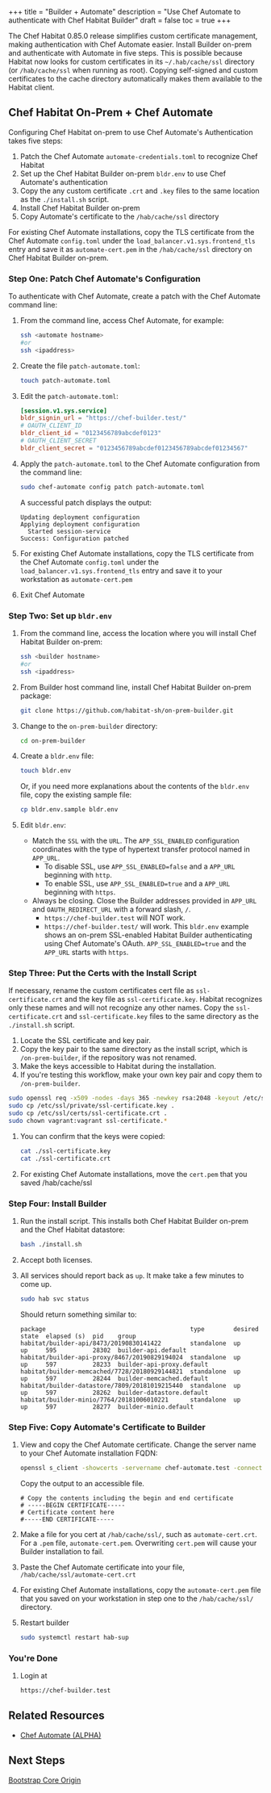 +++
title = "Builder + Automate"
description = "Use Chef Automate to authenticate with Chef Habitat Builder"
draft = false
toc = true
+++

The Chef Habitat 0.85.0 release simplifies custom certificate management, making authentication with Chef Automate easier. Install Builder on-prem and authenticate with Automate in five steps. This is possible because Habitat now looks for custom certificates in its `~/.hab/cache/ssl` directory (or `/hab/cache/ssl` when running as root). Copying self-signed and custom certificates to the cache directory automatically makes them available to the Habitat client.

## Chef Habitat On-Prem + Chef Automate

Configuring Chef Habitat on-prem to use Chef Automate's Authentication takes five steps:

1. Patch the Chef Automate `automate-credentials.toml` to recognize Chef Habitat
1. Set up the Chef Habitat Builder on-prem `bldr.env` to use Chef Automate's authentication
1. Copy the any custom certificate `.crt` and `.key` files to the same location as the `./install.sh` script.
1. Install Chef Habitat Builder on-prem
1. Copy Automate's certificate to the `/hab/cache/ssl` directory

For existing Chef Automate installations, copy the TLS certificate from the Chef Automate `config.toml` under the `load_balancer.v1.sys.frontend_tls` entry and save it as `automate-cert.pem` in the `/hab/cache/ssl` directory on Chef Habitat Builder on-prem.

### Step One: Patch Chef Automate's Configuration

To authenticate with Chef Automate, create a patch with the Chef Automate command line:

1. From the command line, access Chef Automate, for example:

    ```bash
    ssh <automate hostname>
    #or
    ssh <ipaddress>
    ```

1. Create the file `patch-automate.toml`:

    ```bash
    touch patch-automate.toml
    ```

1. Edit the `patch-automate.toml`:

    ```toml
    [session.v1.sys.service]
    bldr_signin_url = "https://chef-builder.test/"
    # OAUTH_CLIENT_ID
    bldr_client_id = "0123456789abcdef0123"
    # OAUTH_CLIENT_SECRET
    bldr_client_secret = "0123456789abcdef0123456789abcdef01234567"
    ```

1. Apply the `patch-automate.toml` to the Chef Automate configuration from the command line:

    ```bash
    sudo chef-automate config patch patch-automate.toml
    ```

    A successful patch displays the output:

    ```output
    Updating deployment configuration
    Applying deployment configuration
      Started session-service
    Success: Configuration patched
    ```

1. For existing Chef Automate installations, copy the TLS certificate from the Chef Automate `config.toml` under the `load_balancer.v1.sys.frontend_tls` entry and save it to your workstation as `automate-cert.pem`

1. Exit Chef Automate

### Step Two: Set up `bldr.env`

1. From the command line, access the location where you will install Chef Habitat Builder on-prem:

    ```bash
    ssh <builder hostname>
    #or
    ssh <ipaddress>
    ```

1. From Builder host command line, install Chef Habitat Builder on-prem package:

    ```bash
    git clone https://github.com/habitat-sh/on-prem-builder.git
    ```

1. Change to the `on-prem-builder` directory:

    ```bash
    cd on-prem-builder
    ```

1. Create a `bldr.env` file:

    ```bash
    touch bldr.env
    ```

    Or, if you need more explanations about the contents of the `bldr.env` file, copy the existing sample file:

    ```bash
    cp bldr.env.sample bldr.env
    ```

1. Edit `bldr.env`:
      * Match the `SSL` with the `URL`. The `APP_SSL_ENABLED` configuration coordinates  with the type of hypertext transfer protocol named in `APP_URL`.
        * To disable SSL, use `APP_SSL_ENABLED=false` and a `APP_URL` beginning with `http`.
        * To enable SSL, use `APP_SSL_ENABLED=true` and a `APP_URL` beginning with `https`.
      * Always be closing. Close the Builder addresses provided in `APP_URL` and `OAUTH_REDIRECT_URL` with a forward slash, `/`.
        * `https://chef-builder.test` will NOT work.
        * `https://chef-builder.test/` will work.
  This `bldr.env` example shows an on-prem SSL-enabled Habitat Builder authenticating using Chef Automate's OAuth.
  `APP_SSL_ENABLED=true` and the `APP_URL` starts with `https`.

### Step Three: Put the Certs with the Install Script

If necessary, rename the custom certificates cert file as `ssl-certificate.crt` and the key file as `ssl-certificate.key`. Habitat recognizes only these names and will not recognize any other names. Copy the `ssl-certificate.crt` and `ssl-certificate.key` files to the same directory as the `./install.sh` script.

1. Locate the SSL certificate and key pair.
1. Copy the key pair to the same directory as the install script, which is `/on-prem-builder`, if the repository was not renamed.
1. Make the keys accessible to Habitat during the installation.
1. If you're testing this workflow, make your own key pair and copy them to `/on-prem-builder`.

  ```bash
  sudo openssl req -x509 -nodes -days 365 -newkey rsa:2048 -keyout /etc/ssl/private/ssl-certificate.key -out /etc/ssl/certs/ssl-certificate.crt %>
  sudo cp /etc/ssl/private/ssl-certificate.key .
  sudo cp /etc/ssl/certs/ssl-certificate.crt .
  sudo chown vagrant:vagrant ssl-certificate.*
  ```

1. You can confirm that the keys were copied:

    ```bash
    cat ./ssl-certificate.key
    cat ./ssl-certificate.crt
    ```

1. For existing Chef Automate installations, move the `cert.pem` that you saved /hab/cache/ssl

### Step Four: Install Builder

1. Run the install script. This installs both Chef Habitat Builder on-prem and the Chef Habitat datastore:

    ```bash
    bash ./install.sh
    ```

1. Accept both licenses.
1. All services should report back as `up`. It make take a few minutes to come up.

    ```bash
    sudo hab svc status
    ```

    Should return something similar to:

    ```output
    package                                        type        desired  state  elapsed (s)  pid    group
    habitat/builder-api/8473/20190830141422        standalone  up       up     595          28302  builder-api.default
    habitat/builder-api-proxy/8467/20190829194024  standalone  up       up     597          28233  builder-api-proxy.default
    habitat/builder-memcached/7728/20180929144821  standalone  up       up     597          28244  builder-memcached.default
    habitat/builder-datastore/7809/20181019215440  standalone  up       up     597          28262  builder-datastore.default
    habitat/builder-minio/7764/20181006010221      standalone  up       up     597          28277  builder-minio.default
    ```

### Step Five: Copy Automate's Certificate to Builder

1. View and copy the Chef Automate certificate. Change the server name to your Chef Automate installation FQDN:

    ```bash
    openssl s_client -showcerts -servername chef-automate.test -connect chef-automate.test:443 < /dev/null | openssl x509
    ```

    Copy the output to an accessible file.

    ```output
    # Copy the contents including the begin and end certificate
    # -----BEGIN CERTIFICATE-----
    # Certificate content here
    #-----END CERTIFICATE-----
    ```

1. Make a file for you cert at `/hab/cache/ssl/`, such as `automate-cert.crt`. For a `.pem` file, `automate-cert.pem`. Overwriting `cert.pem` will cause your Builder installation to fail.
1. Paste the Chef Automate certificate into your file, `/hab/cache/ssl/automate-cert.crt`
1. For existing Chef Automate installations, copy the `automate-cert.pem` file that you saved on your workstation in step one to the `/hab/cache/ssl/` directory.
1. Restart builder

    ```bash
    sudo systemctl restart hab-sup
    ```

### You're Done

1. Login at

    ```bash
    https://chef-builder.test
    ```

## Related Resources

* [Chef Automate (ALPHA)](https://automate.chef.io/docs/configuration/#alpha-setting-up-automate-as-an-oauth-provider-for-habitat-builder)

## Next Steps

[Bootstrap Core Origin](/docs/bootstrap-core)
